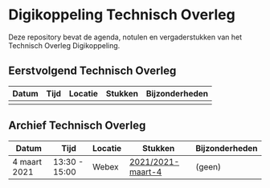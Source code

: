 # Digikoppeling Technisch Overleg

Deze repository bevat de agenda, notulen en vergaderstukken van het Technisch Overleg Digikoppeling.

## Eerstvolgend Technisch Overleg

| Datum | Tijd | Locatie | Stukken | Bijzonderheden |
| ----- | ---- | ------- | ------- | -------------- |
|||||||

## Archief Technisch Overleg

| Datum | Tijd | Locatie | Stukken | Bijzonderheden |
| ----- | ---- | ------- | ------- | -------------- |
| 4 maart 2021 | 13:30 - 15:00 | Webex | [2021/2021-maart-4](2021/2021-maart-4/readme.md) | (geen) |